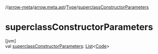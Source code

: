 //[arrow-meta](../../../index.md)/[arrow.meta.ast](../index.md)/[Type](index.md)/[superclassConstructorParameters](superclass-constructor-parameters.md)

# superclassConstructorParameters

[jvm]\
val [superclassConstructorParameters](superclass-constructor-parameters.md): [List](https://kotlinlang.org/api/latest/jvm/stdlib/kotlin.collections/-list/index.html)&lt;[Code](../-code/index.md)&gt;
